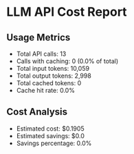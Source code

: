 
# LLM API Cost Report

## Usage Metrics
- Total API calls: 13
- Calls with caching: 0 (0.0% of total)
- Total input tokens: 10,059
- Total output tokens: 2,998
- Total cached tokens: 0
- Cache hit rate: 0.0%

## Cost Analysis
- Estimated cost: $0.1905
- Estimated savings: $0.0
- Savings percentage: 0.0%
